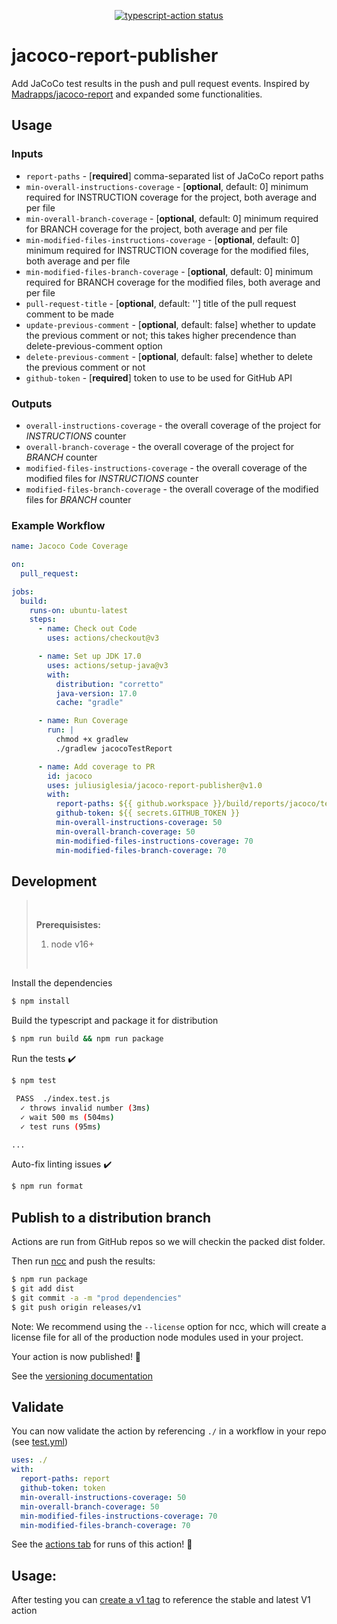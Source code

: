 <p align="center">
  <a href="https://github.com/actions/typescript-action/actions"><img alt="typescript-action status" src="https://github.com/actions/typescript-action/workflows/build-test/badge.svg"></a>
</p>

# jacoco-report-publisher

Add JaCoCo test results in the push and pull request events. Inspired by [Madrapps/jacoco-report](https://github.com/Madrapps/jacoco-report) and expanded some functionalities.

## Usage
### Inputs

- `report-paths` - [**required**] comma-separated list of JaCoCo report paths
- `min-overall-instructions-coverage` - [**optional**, default: 0] minimum required for INSTRUCTION coverage for the project, both average and per file
- `min-overall-branch-coverage` - [**optional**, default: 0] minimum required for BRANCH coverage for the project, both average and per file
- `min-modified-files-instructions-coverage` - [**optional**, default: 0] minimum required for INSTRUCTION coverage for the modified files, both average and per file
- `min-modified-files-branch-coverage` - [**optional**, default: 0] minimum required for BRANCH coverage for the modified files, both average and per file
- `pull-request-title` - [**optional**, default: ''] title of the pull request comment to be made
- `update-previous-comment` - [**optional**, default: false] whether to update the previous comment or not; this takes higher precendence than delete-previous-comment option
- `delete-previous-comment` - [**optional**, default: false] whether to delete the previous comment or not
- `github-token` - [**required**] token to use to be used for GitHub API

### Outputs

- `overall-instructions-coverage` - the overall coverage of the project for _INSTRUCTIONS_ counter
- `overall-branch-coverage` - the overall coverage of the project for _BRANCH_ counter
- `modified-files-instructions-coverage` - the overall coverage of the modified files for _INSTRUCTIONS_ counter
- `modified-files-branch-coverage` - the overall coverage of the modified files for _BRANCH_ counter


### Example Workflow

```yaml
name: Jacoco Code Coverage

on:
  pull_request:

jobs:
  build:
    runs-on: ubuntu-latest
    steps:
      - name: Check out Code
        uses: actions/checkout@v3

      - name: Set up JDK 17.0
        uses: actions/setup-java@v3
        with:
          distribution: "corretto"
          java-version: 17.0
          cache: "gradle"

      - name: Run Coverage
        run: |
          chmod +x gradlew
          ./gradlew jacocoTestReport

      - name: Add coverage to PR
        id: jacoco
        uses: juliusiglesia/jacoco-report-publisher@v1.0
        with:
          report-paths: ${{ github.workspace }}/build/reports/jacoco/test/jacocoTestReport.xml
          github-token: ${{ secrets.GITHUB_TOKEN }}
          min-overall-instructions-coverage: 50
          min-overall-branch-coverage: 50
          min-modified-files-instructions-coverage: 70
          min-modified-files-branch-coverage: 70
```

## Development

> &nbsp;
> 
> **Prerequisistes:**
> 1. node v16+
> 
> &nbsp;


Install the dependencies  
```bash
$ npm install
```

Build the typescript and package it for distribution
```bash
$ npm run build && npm run package
```

Run the tests :heavy_check_mark:  
```bash
$ npm test

 PASS  ./index.test.js
  ✓ throws invalid number (3ms)
  ✓ wait 500 ms (504ms)
  ✓ test runs (95ms)

...
```

Auto-fix linting issues :heavy_check_mark:  
```bash
$ npm run format
```

## Publish to a distribution branch

Actions are run from GitHub repos so we will checkin the packed dist folder. 

Then run [ncc](https://github.com/zeit/ncc) and push the results:
```bash
$ npm run package
$ git add dist
$ git commit -a -m "prod dependencies"
$ git push origin releases/v1
```

Note: We recommend using the `--license` option for ncc, which will create a license file for all of the production node modules used in your project.

Your action is now published! :rocket: 

See the [versioning documentation](https://github.com/actions/toolkit/blob/master/docs/action-versioning.md)

## Validate

You can now validate the action by referencing `./` in a workflow in your repo (see [test.yml](.github/workflows/test.yml))

```yaml
uses: ./
with:
  report-paths: report
  github-token: token
  min-overall-instructions-coverage: 50
  min-overall-branch-coverage: 50
  min-modified-files-instructions-coverage: 70
  min-modified-files-branch-coverage: 70

```

See the [actions tab](https://github.com/actions/typescript-action/actions) for runs of this action! :rocket:

## Usage:

After testing you can [create a v1 tag](https://github.com/actions/toolkit/blob/master/docs/action-versioning.md) to reference the stable and latest V1 action
